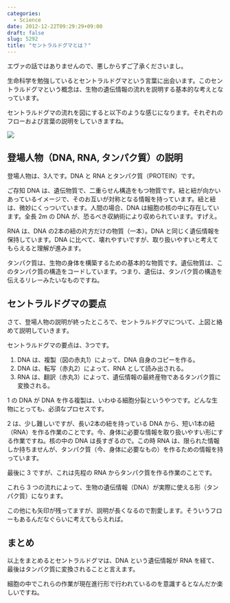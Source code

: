 ```yaml
---
categories:
  - Science
date: 2012-12-22T09:29:29+09:00
draft: false
slug: 5292
title: "セントラルドグマとは？"
---
```


エヴァの話ではありませんので、悪しからずご了承くださいまし。

生命科学を勉強しているとセントラルドグマという言葉に出会います。このセントラルドグマという概念は、生物の遺伝情報の流れを説明する基本的な考えとなっています。

セントラルドグマの流れを図にすると以下のような感じになります。それぞれのフローおよび言葉の説明をしていきますね。

![](/images/2012/12/5292_1.png)

## 登場人物（DNA, RNA, タンパク質）の説明

登場人物は、3人です。DNA と RNA とタンパク質（PROTEIN）です。

ご存知 DNA は、遺伝物質で、二重らせん構造をもつ物質です。紐と紐が向かいあっているイメージで、そのお互いが対称となる情報を持っています。紐と紐は、微妙にくっついています。人間の場合、DNA は細胞の核の中に存在しています。全長 2m の DNA が、恐るべき収納術により収められています。すげえ。

RNA は、DNA の2本の紐の片方だけの物質（一本）。DNA と同じく遺伝情報を保持しています。DNA に比べて、壊れやすいですが、取り扱いやすいと考えてもらえると理解が進みます。

タンパク質は、生物の身体を構築するための基本的な物質です。遺伝物質は、このタンパク質の構造をコードしています。つまり、遺伝は、タンパク質の構造を伝えるリレーみたいなものですね。

## セントラルドグマの要点

さて、登場人物の説明が終ったところで、セントラルドグマについて、上図と絡めて説明していきます。

セントラルドグマの要点は、3つです。

1. DNA は、複製（図の赤丸1）によって、DNA 自身のコピーを作る。
1. DNA は、転写（赤丸2）によって、RNA として読み出される。
1. RNA は、翻訳（赤丸3）によって、遺伝情報の最終産物であるタンパク質に変換される。

1 の DNA が DNA を作る複製は、いわゆる細胞分裂というやつです。どんな生物にとっても、必須なプロセスです。

2 は、少し難しいですが、長い2本の紐を持っている DNA から、短い1本の紐（RNA）を作る作業のことです。今、身体に必要な情報を取り扱いやすい形にする作業ですね。核の中の DNA は長すぎるので。この時 RNA は、限られた情報しか持ちませんが、タンパク質（今、身体に必要なもの）を作るための情報を持っています。

最後に 3 ですが、これは先程の RNA からタンパク質を作る作業のことです。

これら 3 つの流れによって、生物の遺伝情報（DNA）が実際に使える形（タンパク質）になります。

この他にも矢印が残ってますが、説明が長くなるので割愛します。そういうフローもあるんだなぐらいに考えてもらえれば。

## まとめ

以上をまとめるとセントラルドグマは、DNA という遺伝情報が RNA を経て、最後はタンパク質に変換されることと言えます。

細胞の中でこれらの作業が現在進行形で行われているのを意識するとなんだか楽しいですね。
